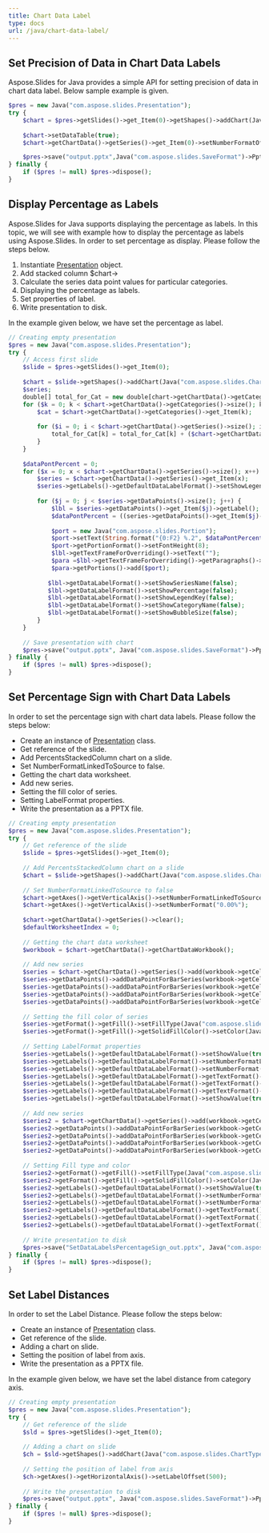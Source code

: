 ```yaml
---
title: Chart Data Label
type: docs
url: /java/chart-data-label/
---
```


## **Set Precision of Data in Chart Data Labels**
Aspose.Slides for Java provides a simple API for setting precision of data in chart data label. Below sample example is given. 

```php
$pres = new Java("com.aspose.slides.Presentation");
try {
    $chart = $pres->getSlides()->get_Item(0)->getShapes()->addChart(Java("com.aspose.slides.ChartType")->Line, 50, 50, 450, 300);
    
    $chart->setDataTable(true);
    $chart->getChartData()->getSeries()->get_Item(0)->setNumberFormatOfValues("#,##0.00");

    $pres->save("output.pptx",Java("com.aspose.slides.SaveFormat")->Pptx);
} finally {
    if ($pres != null) $pres->dispose();
}
```

## **Display Percentage as Labels**
Aspose.Slides for Java supports displaying the percentage as labels. In this topic, we will see with example how to display the percentage as labels using Aspose.Slides. In order to set percentage as display. Please follow the steps below.

1. Instantiate [Presentation](https://apireference.aspose.com/slides/java/com.aspose.slides/Presentation) object.
1. Add stacked column $chart->
1. Calculate the series data point values for particular categories.
1. Displaying the percentage as labels.
1. Set properties of label.
1. Write presentation to disk.

In the example given below, we have set the percentage as label.

```php
// Creating empty presentation
$pres = new Java("com.aspose.slides.Presentation");
try {
    // Access first slide
    $slide = $pres->getSlides()->get_Item(0);
    
    $chart = $slide->getShapes()->addChart(Java("com.aspose.slides.ChartType")->StackedColumn, 20, 20, 400, 400);
    $series;
    double[] total_for_Cat = new double[chart->getChartData()->getCategories()->size()];
    for ($k = 0; k < $chart->getChartData()->getCategories()->size(); k++) {
        $cat = $chart->getChartData()->getCategories()->get_Item(k);
    
        for ($i = 0; i < $chart->getChartData()->getSeries()->size(); i++) {
            total_for_Cat[k] = total_for_Cat[k] + ($chart->getChartData()->getSeries()->get_Item($i)->getDataPoints()->get_Item(k)->getValue()->getData());
        }
    }
    
    $dataPontPercent = 0;
    for ($x = 0; x < $chart->getChartData()->getSeries()->size(); x++) {
        $series = $chart->getChartData()->getSeries()->get_Item(x);
        $series->getLabels()->getDefaultDataLabelFormat()->setShowLegendKey(false);
    
        for ($j = 0; j < $series->getDataPoints()->size(); j++) {
            $lbl = $series->getDataPoints()->get_Item($j)->getLabel();
            $dataPontPercent = ((series->getDataPoints()->get_Item($j)->getValue()->getData())) / (total_for_Cat[j]) * 100;
    
            $port = new Java("com.aspose.slides.Portion");
            $port->setText(String.format("{0:F2} %.2", $dataPontPercent));
            $port->getPortionFormat()->setFontHeight(8);
            $lbl->getTextFrameForOverriding()->setText("");
            $para =$lbl->getTextFrameForOverriding()->getParagraphs()->get_Item(0);
            $para->getPortions()->add($port);
    
           $lbl->getDataLabelFormat()->setShowSeriesName(false);
           $lbl->getDataLabelFormat()->setShowPercentage(false);
           $lbl->getDataLabelFormat()->setShowLegendKey(false);
           $lbl->getDataLabelFormat()->setShowCategoryName(false);
           $lbl->getDataLabelFormat()->setShowBubbleSize(false);
        }
    }
    
    // Save presentation with chart
    $pres->save("output.pptx", Java("com.aspose.slides.SaveFormat")->Pptx);
} finally {
    if ($pres != null) $pres->dispose();
}
```

## **Set Percentage Sign with Chart Data Labels**
In order to set the percentage sign with chart data labels. Please follow the steps below:

- Create an instance of [Presentation](https://apireference.aspose.com/slides/java/com.aspose.slides/Presentation) class.
- Get reference of the slide.
- Add PercentsStackedColumn chart on a slide.
- Set NumberFormatLinkedToSource to false.
- Getting the chart data worksheet.
- Add new series.
- Setting the fill color of series.
- Setting LabelFormat properties.
- Write the presentation as a PPTX file.

```php
// Creating empty presentation
$pres = new Java("com.aspose.slides.Presentation");
try {
    // Get reference of the slide
    $slide = $pres->getSlides()->get_Item(0);
    
    // Add PercentsStackedColumn chart on a slide
    $chart = $slide->getShapes()->addChart(Java("com.aspose.slides.ChartType")->PercentsStackedColumn, 20, 20, 500, 400);
    
    // Set NumberFormatLinkedToSource to false
    $chart->getAxes()->getVerticalAxis()->setNumberFormatLinkedToSource(false);
    $chart->getAxes()->getVerticalAxis()->setNumberFormat("0.00%");
    
    $chart->getChartData()->getSeries()->clear();
    $defaultWorksheetIndex = 0;
    
    // Getting the chart data worksheet
    $workbook = $chart->getChartData()->getChartDataWorkbook();
    
    // Add new series
    $series = $chart->getChartData()->getSeries()->add(workbook->getCell($defaultWorksheetIndex, 0, 1, "Reds"), $chart->getType());
    $series->getDataPoints()->addDataPointForBarSeries(workbook->getCell($defaultWorksheetIndex, 1, 1, 0.30));
    $series->getDataPoints()->addDataPointForBarSeries(workbook->getCell($defaultWorksheetIndex, 2, 1, 0.50));
    $series->getDataPoints()->addDataPointForBarSeries(workbook->getCell($defaultWorksheetIndex, 3, 1, 0.80));
    $series->getDataPoints()->addDataPointForBarSeries(workbook->getCell($defaultWorksheetIndex, 4, 1, 0.65));
    
    // Setting the fill color of series
    $series->getFormat()->getFill()->setFillType(Java("com.aspose.slides.FillType")->Solid);
    $series->getFormat()->getFill()->getSolidFillColor()->setColor(Java("java.awt.Color")->RED);
    
    // Setting LabelFormat properties
    $series->getLabels()->getDefaultDataLabelFormat()->setShowValue(true);
    $series->getLabels()->getDefaultDataLabelFormat()->setNumberFormatLinkedToSource(false);
    $series->getLabels()->getDefaultDataLabelFormat()->setNumberFormat("0.0%");
    $series->getLabels()->getDefaultDataLabelFormat()->getTextFormat()->getPortionFormat()->setFontHeight(10);
    $series->getLabels()->getDefaultDataLabelFormat()->getTextFormat()->getPortionFormat()->getFillFormat()->setFillType(Java("com.aspose.slides.FillType")->Solid);
    $series->getLabels()->getDefaultDataLabelFormat()->getTextFormat()->getPortionFormat()->getFillFormat()->getSolidFillColor()->setColor(Java("java.awt.Color")->WHITE);
    $series->getLabels()->getDefaultDataLabelFormat()->setShowValue(true);
    
    // Add new series
    $series2 = $chart->getChartData()->getSeries()->add(workbook->getCell($defaultWorksheetIndex, 0, 2, "Blues"), $chart->getType());
    $series2->getDataPoints()->addDataPointForBarSeries(workbook->getCell($defaultWorksheetIndex, 1, 2, 0.70));
    $series2->getDataPoints()->addDataPointForBarSeries(workbook->getCell($defaultWorksheetIndex, 2, 2, 0.50));
    $series2->getDataPoints()->addDataPointForBarSeries(workbook->getCell($defaultWorksheetIndex, 3, 2, 0.20));
    $series2->getDataPoints()->addDataPointForBarSeries(workbook->getCell($defaultWorksheetIndex, 4, 2, 0.35));
    
    // Setting Fill type and color
    $series2->getFormat()->getFill()->setFillType(Java("com.aspose.slides.FillType")->Solid);
    $series2->getFormat()->getFill()->getSolidFillColor()->setColor(Java("java.awt.Color")->BLUE);
    $series2->getLabels()->getDefaultDataLabelFormat()->setShowValue(true);
    $series2->getLabels()->getDefaultDataLabelFormat()->setNumberFormatLinkedToSource(false);
    $series2->getLabels()->getDefaultDataLabelFormat()->setNumberFormat("0.0%");
    $series2->getLabels()->getDefaultDataLabelFormat()->getTextFormat()->getPortionFormat()->setFontHeight(10);
    $series2->getLabels()->getDefaultDataLabelFormat()->getTextFormat()->getPortionFormat()->getFillFormat()->setFillType(Java("com.aspose.slides.FillType")->Solid);
    $series2->getLabels()->getDefaultDataLabelFormat()->getTextFormat()->getPortionFormat()->getFillFormat()->getSolidFillColor()->setColor(Java("java.awt.Color")->WHITE);
    
    // Write presentation to disk
    $pres->save("SetDataLabelsPercentageSign_out.pptx", Java("com.aspose.slides.SaveFormat")->Pptx);
} finally {
    if ($pres != null) $pres->dispose();
}
```

## **Set Label Distances**
In order to set the Label Distance. Please follow the steps below:

- Create an instance of [Presentation](https://apireference.aspose.com/slides/java/com.aspose.slides/Presentation) class.
- Get reference of the slide.
- Adding a chart on slide.
- Setting the position of label from axis.
- Write the presentation as a PPTX file.

In the example given below, we have set the label distance from category axis.

```php
// Creating empty presentation
$pres = new Java("com.aspose.slides.Presentation");
try {
    // Get reference of the slide
    $sld = $pres->getSlides()->get_Item(0);
    
    // Adding a chart on slide
    $ch = $sld->getShapes()->addChart(Java("com.aspose.slides.ChartType")->ClusteredColumn, 20, 20, 500, 300);
    
    // Setting the position of label from axis
    $ch->getAxes()->getHorizontalAxis()->setLabelOffset(500);
    
    // Write the presentation to disk
    $pres->save("output.pptx", Java("com.aspose.slides.SaveFormat")->Pptx);
} finally {
    if ($pres != null) $pres->dispose();
}
```
